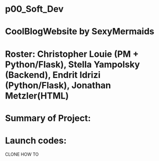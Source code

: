 # p00_Soft_Dev
# CoolBlogWebsite by SexyMermaids
# Roster: Christopher Louie (PM + Python/Flask), Stella Yampolsky (Backend), Endrit Idrizi (Python/Flask), Jonathan Metzler(HTML)
# Summary of Project:
# Launch codes:
CLONE HOW TO
